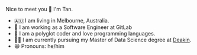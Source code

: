Nice to meet you 👋 I'm Tan.

- 🇦🇺 I am living in Melbourne, Australia.
- 🤸 I am working as a Software Engineer at GitLab
- 🥼 I am a polyglot coder and love programming languages. 
- 🧑‍🎓 I am currently pursuing my Master of Data Science degree at [Deakin](https://www.deakin.edu.au/).
- 😄 Pronouns: he/him